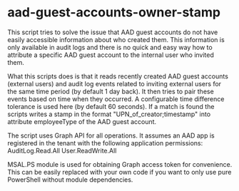 # aad-guest-accounts-owner-stamp
This script tries to solve the issue that AAD guest accounts do not have easily accessible information about who created them. 
This information is only available in audit logs and there is no quick and easy way how to attribute a specific AAD guest account to the internal user who invited them.

What this scripts does is that it reads recently created AAD guest accounts (external users) and audit log events related to inviting external users for the same time period (by default 1 day back). It then tries to pair these events based on time when they occurred. A configurable time difference tolerance is used here (by default 60 seconds). If a match is found the scripts writes a stamp in the format "UPN_of_creator;timestamp" into attribute employeeType of the AAD guest account.

The script uses Graph API for all operations. It assumes an AAD app is registered in the tenant with the following application permissions:
AuditLog.Read.All
User.ReadWrite.All

MSAL.PS module is used for obtaining Graph access token for convenience. This can be easily replaced with your own code if you want to only use pure PowerShell without module dependencies.  
